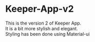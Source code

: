 # Keeper-App-v2
This is the version 2 of Keeper App.<br />
It is a bit more stylish and elegant.<br />
Styling has been done using Material-ui
